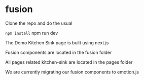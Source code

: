 # fusion

Clone the repo and do the usual

` npm install
` npm run dev

The Demo Kitchen Sink page is built using next.js

Fusion components are located in the fusion folder

All pages related kitchen-sink are located in the pages folder

We are currently migrating our fusion components to emotion.js

